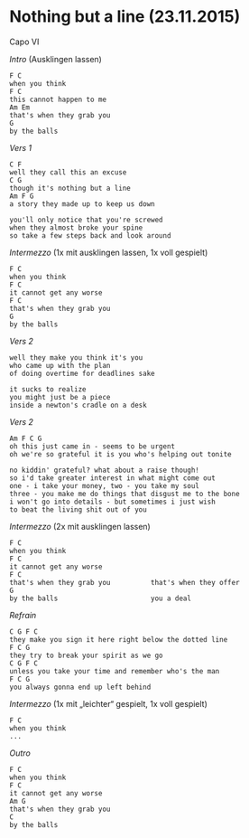 Nothing but a line (23.11.2015)
===============================

Capo VI

*Intro* (Ausklingen lassen)

	F C
	when you think
	F C
	this cannot happen to me
	Am Em
	that's when they grab you
	G
	by the balls

*Vers 1*

	C F
	well they call this an excuse
	C G
	though it's nothing but a line
	Am F G
	a story they made up to keep us down

	you'll only notice that you're screwed
	when they almost broke your spine
	so take a few steps back and look around

*Intermezzo* (1x mit ausklingen lassen, 1x voll gespielt)

	F C
	when you think
	F C
	it cannot get any worse
	F C
	that's when they grab you
	G
	by the balls

*Vers 2*

	well they make you think it's you
	who came up with the plan
	of doing overtime for deadlines sake

	it sucks to realize
	you might just be a piece
	inside a newton's cradle on a desk

*Vers 2*

	Am F C G
	oh this just came in - seems to be urgent
	oh we're so grateful it is you who's helping out tonite

	no kiddin' grateful? what about a raise though!
	so i'd take greater interest in what might come out
	one - i take your money, two - you take my soul
	three - you make me do things that disgust me to the bone
	i won't go into details - but sometimes i just wish
	to beat the living shit out of you

*Intermezzo* (2x mit ausklingen lassen)

	F C
	when you think
	F C
	it cannot get any worse
	F C
	that's when they grab you          that's when they offer
	G
	by the balls                       you a deal

*Refrain*

	C G F C
	they make you sign it here right below the dotted line
	F C G
	they try to break your spirit as we go
	C G F C
	unless you take your time and remember who's the man
	F C G
	you always gonna end up left behind

*Intermezzo* (1x mit „leichter“ gespielt, 1x voll gespielt)

	F C
	when you think
	...

*Outro*

	F C
	when you think
	F C
	it cannot get any worse
	Am G
	that's when they grab you
	C
	by the balls
